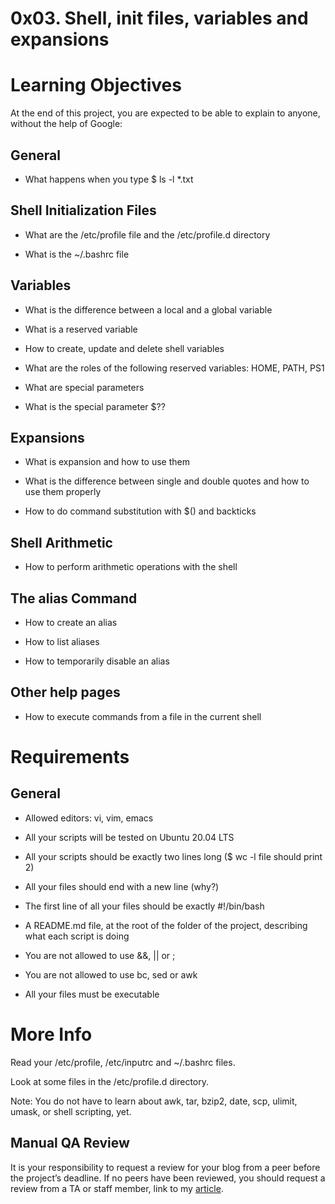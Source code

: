 # 0x03. Shell, init files, variables and expansions

# Learning Objectives
At the end of this project, you are expected to be able to explain to anyone, without the help of Google:

## General

* What happens when you type $ ls -l *.txt
## Shell Initialization Files

* What are the /etc/profile file and the /etc/profile.d directory

* What is the ~/.bashrc file
## Variables

* What is the difference between a local and a global variable

* What is a reserved variable

* How to create, update and delete shell variables

* What are the roles of the following reserved variables: HOME, PATH, PS1

* What are special parameters

* What is the special parameter $??
## Expansions

* What is expansion and how to use them

* What is the difference between single and double quotes and how to use them properly

* How to do command substitution with $() and backticks
## Shell Arithmetic

* How to perform arithmetic operations with the shell
## The alias Command

* How to create an alias

* How to list aliases

* How to temporarily disable an alias
## Other help pages
* How to execute commands from a file in the current shell
# Requirements
## General

* Allowed editors: vi, vim, emacs

* All your scripts will be tested on Ubuntu 20.04 LTS

* All your scripts should be exactly two lines long ($ wc -l file should print 2)

* All your files should end with a new line (why?)

* The first line of all your files should be exactly #!/bin/bash

* A README.md file, at the root of the folder of the project, describing what each script is doing

* You are not allowed to use &&, || or ;

* You are not allowed to use bc, sed or awk

* All your files must be executable
# More Info
Read your /etc/profile, /etc/inputrc and ~/.bashrc files.

Look at some files in the /etc/profile.d directory.

Note: You do not have to learn about awk, tar, bzip2, date, scp, ulimit, umask, or shell scripting, yet.

## Manual QA Review
It is your responsibility to request a review for your blog from a peer before the project’s deadline. If no peers have been reviewed, you should request a review from a TA or staff member, link to my [article](https://medium.com/@3588/hard-and-symbolic-link-what-is-this-e0ffd64a4b83).